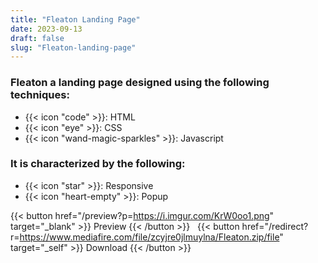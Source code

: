 ```yaml
---
title: "Fleaton Landing Page"
date: 2023-09-13
draft: false
slug: "Fleaton-landing-page"
---
```

### __Fleaton__ a __landing page__ designed using the following techniques:
- {{< icon "code" >}}: HTML
- {{< icon "eye" >}}: CSS
- {{< icon "wand-magic-sparkles" >}}: Javascript  

### It is characterized by the following:
- {{< icon "star" >}}: Responsive
- {{< icon "heart-empty" >}}:  Popup

<!--adsense-->

{{< button href="/preview?p=https://i.imgur.com/KrW0oo1.png" target="_blank" >}}
Preview
{{< /button >}} &nbsp; {{< button href="/redirect?r=https://www.mediafire.com/file/zcyjre0jlmuylna/Fleaton.zip/file" target="_self" >}}
Download
{{< /button >}}